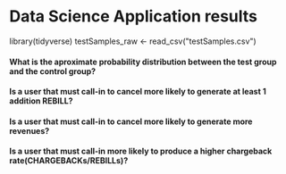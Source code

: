 # Data Science Application results 
library(tidyverse)
testSamples_raw <- read_csv("testSamples.csv")



#### What is the aproximate probability distribution between the test group and the control group?


#### Is a user that must call-in to cancel more likely to generate at least 1 addition REBILL? 


#### Is a user that must call-in to cancel more likely to generate more revenues? 


#### Is a user that must call-in more likely to produce a higher chargeback rate(CHARGEBACKs/REBILLs)?


